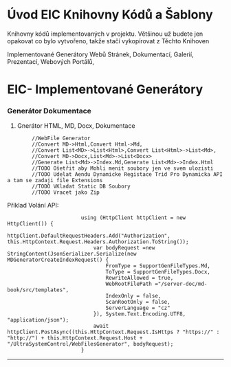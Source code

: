 ﻿# Úvod   EIC Knihovny Kódů a Šablony  

Knihovny kódů implementovaných v projektu. 
Většinou už budete jen opakovat co bylo vytvořeno, takže stačí vykopírovat z Těchto Knihoven

Implementované Generátory Webů Stránek, Dokumentací, Galerií, Prezentací, Webových Portálů,

# EIC- Implementované Generátory    
    
### Generátor Dokumentace    
    
1. Gnerátor HTML, MD, Docx, Dokumentace    
    
```    
        //WebFile Generator    
        //Convert MD->Html,Convert Html->Md,    
        //Convert List<MD>->List<Html>,Convert List<Html>->List<Md>,    
        //Convert MD->Docx,List<Md>->List<Docx>    
        //Generate List<Md>->Index.Md,Generate List<Md>->Index.Html    
        //TODO Ošetřit aby Mohli menit soubory jen ve svem ulozisti    
        //TODO Udelat Aendu Dynamicke Registace Trid Pro Dynamicka API a tam se zadaji file Extensions    
        //TODO VKladat Static DB Soubory    
        //TODO Vracet jako Zip    
```    
    
Příklad Volání API:    
```    
                        using (HttpClient httpClient = new HttpClient()) {    
                            httpClient.DefaultRequestHeaders.Add("Authorization", this.HttpContext.Request.Headers.Authorization.ToString());    
                            var bodyRequest =new StringContent(JsonSerializer.Serialize(new MDGeneratorCreateIndexRequest() {    
                                FromType = SupportGenFileTypes.Md,    
                                ToType = SupportGenFileTypes.Docx,    
                                RewriteAllowed = true,    
                                WebRootFilePath ="/server-doc/md-book/src/templates",    
                                IndexOnly = false,    
                                ScanRootOnly = false,    
                                ServerLanguage = "cz"    
                            }), System.Text.Encoding.UTF8, "application/json");    
                            await httpClient.PostAsync((this.HttpContext.Request.IsHttps ? "https://" : "http://") + this.HttpContext.Request.Host + "/UltraSystemControl/WebFilesGenerator", bodyRequest);    
                        }```    
    
---    
    